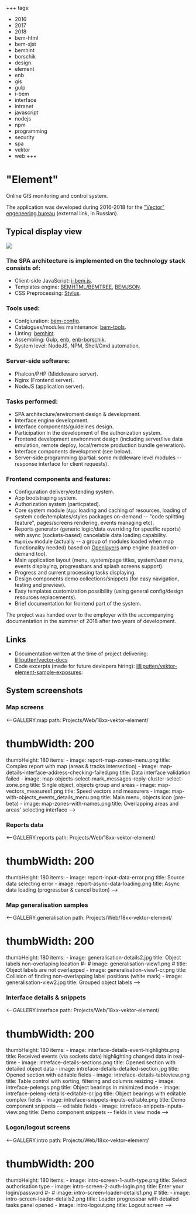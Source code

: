 +++
tags:
  - 2016
  - 2017
  - 2018
  - bem-html
  - bem-xjst
  - bemhint
  - borschik
  - design
  - element
  - enb
  - gis
  - gulp
  - i-bem
  - interface
  - intranet
  - javascript
  - nodejs
  - npm
  - programming
  - security
  - spa
  - vektor
  - web
+++

# "Element"

Online GIS monitoring and control system.

The application was developed during 2016-2018 for the ["Vector" engeneering
bureau](http://sokb-vektor.ru) (external link, in Russian).

## Typical display view

<div class="FrontImage">
  <img src="https://res.cloudinary.com/lilliputten/image/upload/c_thumb,h_520,w_648,g_face/v1542040058/Projects/Web/18xx-vektor-element/report-map-zones-menu.png" />
</div>

### The SPA architecture is implemented on the technology stack consists&nbsp;of:

- Client-side JavaScript: [i-bem.js](https://en.bem.info/technologies/classic/i-bem/).
- Templates engine: [BEMHTML/BEMTREE](https://en.bem.info/technologies/classic/bem-xjst/8/),
  [BEMJSON](https://en.bem.info/technologies/classic/bemjson/).
- CSS Preprocessing: [Stylus](http://stylus-lang.com/).

### Tools used:

- Confgiuration: [bem-config](https://en.bem.info/toolbox/sdk/bem-config/).
- Catalogues/modules maintenance: [bem-tools](https://en.bem.info/toolbox/bem-tools/).
- Linting: [bemhint](https://en.bem.info/toolbox/bemhint/).
- Assembling: Gulp, [enb](https://en.bem.info/toolbox/enb/),
  [enb-borschik](https://ru.bem.info/toolbox/enb/packages/enb-borschik/api/).
- System level: NodeJS, NPM, Shell/Cmd automation.

### Server-side software:

- Phalcon/PHP (Middleware server).
- Nginx (Frontend server).
- NodeJS (application server).

### Tasks performed:

- SPA architecture/enviroment design & development.
- Interface engine development.
- Interface components/guidelines design.
- Participation in the development of the authorization system.
- Frontend development environment design (including server/live data
  emulation, remote deploy, local/remote production bundle generation).
- Interface components development (see below).
- Server-side programming (partial: some middleware level modules -- response
  interface for client requests).

### Frontend components and features:

- Configuration delivery/extending system.
- App bootstraping system.
- Authorization system (particpated).
- Core system module (`App`: loading and caching of resources, loading of
  system code/templates/styles packages on-demand -- "code splitting feature",
  pages/screens rendering, events managing etc).
- Reports generator (generic logic/data overriding for specific reports) with
  async (sockets-based) cancelable data loading capability.
- `MapView` module (actually -- a group of modules loaded when map functionality needed) based on
  [Openlayers](https://openlayers.org) amp engine (loaded on-demand too).
- Main application layout (menu, system/page titles, system/user menu, events
  displaying, progressbars and splash screens support).
- Progress and current processing tasks displaying.
- Design components demo collections/snippets (for easy navigation, testing and preview).
- Easy templates customization possibility (using general config/design resources replacements).
- Brief documentation for frontend part of the system.

The project was handed over to the employer with the accompanying documentation
in the summer of 2018 after two years of development.

## Links

- Documentation written at the time of project delivering: [lilliputten/vector-docs](https://github.com/lilliputten/vector-docs)
- Code excerpts (made for future devlopers hiring): [lilliputten/vektor-element-sample-exposures](https://github.com/lilliputten/vektor-element-sample-exposures):

## System screenshots

### Map screens

<--GALLERY:map
  path: Projects/Web/18xx-vektor-element/
  # thumbWidth: 200
  thumbHeight: 180
  items:
    -
      image: report-map-zones-menu.png
      title: Complex report with map (areas & tracks intersection)
    -
      image: map-details-interface-address-checking-failed.png
      title: Data interface validation failed
    -
      image: map-objects-select-mark_messages-reply-cluster-select-zone.png
      title: Single object, objects group and areas
    -
      image: map-vectors_measures1.png
      title: Speed vectors and measurers
    -
      image: map-with-objects_events_details_menu.png
      title: Main menu, objects icon (pre-beta)
    -
      image: map-zones-with-names.png
      title: Overlapping areas and areas' selecting interface
-->

### Reports data

<--GALLERY:reports
  path: Projects/Web/18xx-vektor-element/
  # thumbWidth: 200
  thumbHeight: 180
  items:
    -
      image: report-input-data-error.png
      title: Source data selecting error
    -
      image: report-async-data-loading.png
      title: Async data loading (progressbar & cancel button)
-->

### Map generalisation samples

<--GALLERY:generalisation
  path: Projects/Web/18xx-vektor-element/
  # thumbWidth: 200
  thumbHeight: 180
  items:
    -
      image: generalisation-details2.jpg
      title: Object labels non-overlaping location
    #-
    #  image: generalisation-view1.png
    #  title: Object labels are not overlapped
    -
      image: generalisation-view1-cr.png
      title: Collision of finding non-overlapping label positions (white mark)
    -
      image: generalisation-view2.jpg
      title: Grouped object labels
-->

### Interface details & snippets

<--GALLERY:interface
  path: Projects/Web/18xx-vektor-element/
  # thumbWidth: 200
  thumbHeight: 180
  items:
    -
      image: interface-details-event-highlights.png
      title: Received events (via sockets data) highlighting changed data in real-time
    -
      image: intreface-details-sections.png
      title: Opened section with detailed object data
    -
      image: intreface-details-detailed-section.jpg
      title: Opened section with editable fields
    -
      image: intreface-details-tableview.png
      title: Table control with sorting, filtering and columns resizing
    -
      image: intreface-pelengs.png
      title: Object bearings in minimized mode
    -
      image: intreface-peleng-details-editable-cr.jpg
      title: Object bearings with editable complex fields
    -
      image: intreface-snippets-inputs-editable.png
      title: Demo component snippets -- editable fields
    -
      image: intreface-snippets-inputs-view.png
      title: Demo component snippets -- fields in view mode
-->

### Logon/logout screens

<--GALLERY:intro
  path: Projects/Web/18xx-vektor-element/
  # thumbWidth: 200
  thumbHeight: 180
  items:
    -
      image: intro-screen-1-auth-type.png
      title: Select authorisation type
    -
      image: intro-screen-2-auth-login.png
      title: Enter your login/password
    #-
    #  image: intro-screen-loader-details1.png
    #  title:
    -
      image: intro-screen-loader-details2.png
      title: Loader progressbar with detailed tasks panel opened
    -
      image: intro-logout.png
      title: Logout screen
-->

